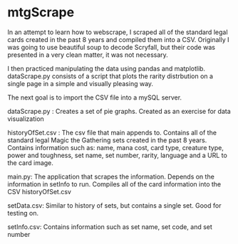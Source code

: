 # mtgScrape
In an attempt to learn how to webscrape, I scraped all of the standard legal cards created in the past 8 years and compiled them into a CSV. Originally I was going to use beautiful soup to decode Scryfall, but their code was presented in a very clean matter, it was not necessary. 

I then practiced manipulating the data using pandas and matplotlib. dataScrape.py consists of a script that plots the rarity distrbution on a single page in a simple and visually pleasing way. 

The next goal is to import the CSV file into a mySQL server.

dataScrape.py : Creates a set of pie graphs. Created as an exercise for data visualization

historyOfSet.csv : The csv file that main appends to. Contains all of the standard legal Magic the Gathering sets created in the past 8 years. Contains information such as: name, mana cost, card type, creature type, power and toughness, set name, set number, rarity, language and a URL to the card image. 

main.py: The application that scrapes the information. Depends on the information in setInfo to run. Compiles all of the card information into the CSV historyOfSet.csv

setData.csv: Similar to history of sets, but contains a single set. Good for testing on.

setInfo.csv: Contains information such as set name, set code, and set number 
